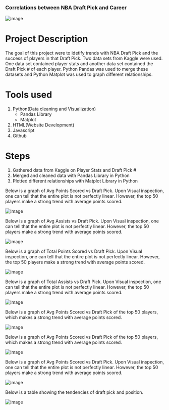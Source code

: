 ### Correlations between NBA Draft Pick and Career


![image](https://user-images.githubusercontent.com/60550835/115162218-4804fd80-a070-11eb-8a50-4f52a3cc61c4.png)
# Project Description
The goal of this project were to idetify trends with NBA Draft Pick and the success of players in that Draft Pick. Two data sets from Kaggle were used. One data set contained player stats and another data set contained the Draft Pick # of each player. Python Pandas was used to merge these datasets and Python Matplot was used to graph different relationships. 

# Tools used
1. Python(Data cleaning and Visualization)
   - Pandas Library
   - Matplot
2. HTML(Website Development)
3. Javascript
4. Github 

# Steps
1. Gathered data from Kaggle on Player Stats and Draft Pick #
2. Merged and cleaned data with Pandas Library in Python
3. Plotted different relationships with Matplot Library in Python

Below is a graph of Avg Points Scored vs Draft Pick. Upon Visual inspection, one can tell that the entire plot is not perfectly linear. However, the top 50 players make a strong trend with average points scored. 

![image](https://user-images.githubusercontent.com/60550835/114644457-8af85700-9ca5-11eb-873c-6887b40c034a.png)

Below is a graph of Avg Assists vs Draft Pick. Upon Visual inspection, one can tell that the entire plot is not perfectly linear. However, the top 50 players make a strong trend with average points scored. 

![image](https://user-images.githubusercontent.com/60550835/114644483-98addc80-9ca5-11eb-8763-52fd201e6537.png)

Below is a graph of Total Points Scored vs Draft Pick. Upon Visual inspection, one can tell that the entire plot is not perfectly linear. However, the top 50 players make a strong trend with average points scored. 

![image](https://user-images.githubusercontent.com/60550835/114644499-a2374480-9ca5-11eb-8627-241aba1b8f6d.png)

Below is a graph of Total Assists vs Draft Pick. Upon Visual inspection, one can tell that the entire plot is not perfectly linear. However, the top 50 players make a strong trend with average points scored. 

![image](https://user-images.githubusercontent.com/60550835/114644521-abc0ac80-9ca5-11eb-881d-a9608dcde1d9.png)

Below is a graph of Avg Points Scored vs Draft Pick of the top 50 players, which makes a strong trend with average points scored. 

![image](https://user-images.githubusercontent.com/60550835/114644533-b3805100-9ca5-11eb-9729-51482e762ea3.png)

Below is a graph of Avg Points Scored vs Draft Pick of the top 50 players, which makes a strong trend with average points scored.

![image](https://user-images.githubusercontent.com/60550835/114644563-bd09b900-9ca5-11eb-97ea-2d3cc46718d1.png)

Below is a graph of Avg Points Scored vs Draft Pick. Upon Visual inspection, one can tell that the entire plot is not perfectly linear. However, the top 50 players make a strong 
trend with average points scored. 

![image](https://user-images.githubusercontent.com/60550835/114644581-c4c95d80-9ca5-11eb-9cdb-34254c57f71b.png)

Below is a table showing the tendencies of draft pick and position.

![image](https://user-images.githubusercontent.com/60550835/114644601-cd219880-9ca5-11eb-84d1-33627edd1368.png)

